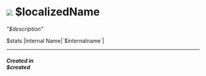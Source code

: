 # <img id="spr" src="/$repo/images/unit-$name-ui.png"></img> $localizedName


*"$description"*  

$stats
|Internal Name|`$internalname`|

--- 

##### Created in <br>$created